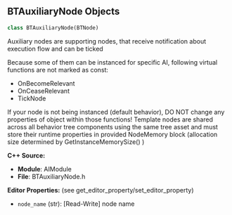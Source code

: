## BTAuxiliaryNode Objects

```python
class BTAuxiliaryNode(BTNode)
```

Auxiliary nodes are supporting nodes, that receive notification about execution flow and can be ticked

Because some of them can be instanced for specific AI, following virtual functions are not marked as const:
 - OnBecomeRelevant
 - OnCeaseRelevant
 - TickNode

If your node is not being instanced (default behavior), DO NOT change any properties of object within those functions!
Template nodes are shared across all behavior tree components using the same tree asset and must store
their runtime properties in provided NodeMemory block (allocation size determined by GetInstanceMemorySize() )

**C++ Source:**

- **Module**: AIModule
- **File**: BTAuxiliaryNode.h

**Editor Properties:** (see get_editor_property/set_editor_property)

- ``node_name`` (str):  [Read-Write] node name

<a id="unreal.BTDecorator"></a>